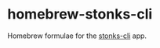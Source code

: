 # homebrew-stonks-cli

Homebrew formulae for the [stonks-cli](https://github.com/primenumsdev/stonks-cli) app.
